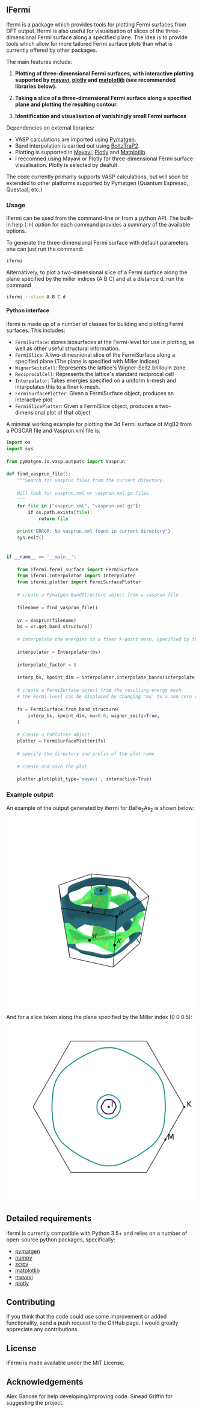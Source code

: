 IFermi
------

Ifermi is a package which provides tools for plotting Fermi surfaces
from DFT output. Ifermi is also useful for visualisation of slices of
the three-dimensional Fermi surface along a specified plane. The idea 
is to provide tools which allow for more tailored Fermi surface plots
than what is currently offered by other packages.

The main features include:

1. **Plotting of three-dimensional Fermi surfaces, with interactive plotting
   supported by [mayavi](https://docs.enthought.com/mayavi/mayavi/), [plotly](https://plot.ly/) and [matplotlib](https://matplotlib.org) (see recommended 
   libraries below).**

2. **Taking a slice of a three-dimensional Fermi surface along a specified 
   plane and plotting the resulting contour.**

3. **Identification and visualisation of vanishingly small Fermi surfaces**


Dependencies on external libraries: 

   - VASP calculations are imported using [Pymatgen](https://docs.enthought.com/mayavi/mayavi/).
   - Band interpolation is carried out using [BoltzTraP2]().
   - Plotting is supported in [Mayavi](https://docs.enthought.com/mayavi/mayavi/), [Plotly](https://plot.ly/) and [Matplotlib](https://matplotlib.org).
   - I reccomned using Mayavi or Plotly for three-dimensional
     Fermi surface visualisation. Plotly is selected by deafult. 

The code currently primarily supports VASP calculations, but will 
soon be extended to other platforms supported by Pymatgen 
(Quantum Espresso, Questaal, etc.)

### Usage

IFermi can be used from the command-line or from a python API. The built-in
help (``-h``) option for each command provides a summary of the
available options.

To generate the three-dimensional Fermi surface with default parameters one can 
just run the command:

```bash
ifermi
```

Alternatively, to plot a two-dimensional slice of a Fermi surface along the plane
specified by the miller indices (A B C) and at a distance d, run the command

```bash
ifermi --slice A B C d
```

#### Python interface

ifermi is made up of a number of classes for building and plotting
Fermi surfaces. This includes:

- `FermiSurface`: stores isosurfaces at the Fermi-level for use in plotting,
   as well as other useful structural information. 
- `FermiSlice`: A two-dimesnional slice of the FermiSurface along a specified plane
(The plane is specified with Miller indices)
- `WignerSeitzCell`: Represents the lattice's Wigner-Seitz brillouin zone
- `ReciprocalCell`: Represents the lattice's standard reciprocal cell 
- `Interpolator`: Takes energies specified on a uniform k-mesh and interpolates 
   this to a finer k-mesh.
- `FermiSurfacePlotter`: Given a FermiSurface object, produces an interactive plot   
- `FermiSlicePlotter`: Given a FermiSlice object, produces a two-dimensional plot of that object

A minimal working example for plotting the 3d Fermi surface of MgB2 from a POSCAR
file and Vasprun.xml file is:

```python
import os
import sys

from pymatgen.io.vasp.outputs import Vasprun

def find_vasprun_file():
    """Search for vasprun files from the current directory.

    Will look for vasprun.xml or vasprun.xml.gz files.
    """
    for file in ["vasprun.xml", "vasprun.xml.gz"]:
        if os.path.exists(file):
            return file

    print("ERROR: No vasprun.xml found in current directory")
    sys.exit()


if __name__ == '__main__':

    from ifermi.fermi_surface import FermiSurface
    from ifermi.interpolator import Interpolater
    from ifermi.plotter import FermiSurfacePlotter
    
    # create a Pymatgen BandStructure object from a vasprun file

    filename = find_vasprun_file()

    vr = Vasprun(filename)
    bs = vr.get_band_structure()

    # interpolate the energies to a finer k-point mesh, specified by the interpolate_factor

    interpolater = Interpolater(bs)
    
    interpolate_factor = 8

    interp_bs, kpoint_dim = interpolater.interpolate_bands(interpolate_factor)
    
    # create a FermiSurface object from the resulting energy mesh
    # the Fermi-level can be displaced by changing 'mu' to a non-zero value
    
    fs = FermiSurface.from_band_structure(
        interp_bs, kpoint_dim, mu=0.0, wigner_seitz=True, 
    )

    # Create a FSPlotter object
    plotter = FermiSurfacePlotter(fs)
    
    # specify the directory and prefix of the plot name
    
    # create and save the plot
    
    plotter.plot(plot_type='mayavi', interactive=True)
```

### Example output

An example of the output generated by ifermi for BaFe<sub>2</sub>As<sub>2</sub>
 is shown below:


![BaFe2As2 fermi slice](docs/source/_static/fermi_surface_3.png)

And for a slice taken along the plane specified by the Miller index (0 0 0.5):
![BaFe2As2 fermi slice](docs/source/_static/fermi_slice_3.png)

## Detailed requirements

ifermi is currently compatible with Python 3.5+ and relies on a number of
open-source python packages, specifically:

- [pymatgen](http://pymatgen.org)
- [numpy](http://www.numpy.org)
- [scipy](https://www.scipy.org)
- [matplotlib](https://matplotlib.org)
- [mayavi](https://docs.enthought.com/mayavi/mayavi/)
- [plotly](https://plot.ly/)



## Contributing

If you think that the code could use some improvement
or added functionality, send a push request to the GitHub page. 
I would greatly appreciate any contributions.

## License

IFermi is made available under the MIT License.

## Acknowledgements

Alex Ganose for help developing/improving code.
Sinead Griffin for suggesting the project.

